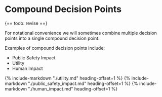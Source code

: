 # Compound Decision Points

{== todo: revise ==}

For notational convenience we will sometimes combine multiple decision points into a single compound decision point.

Examples of compound decision points include:

- Public Safety Impact
- Utility
- Human Impact

{% include-markdown "./utility.md"  heading-offset=1 %}
{% include-markdown "./public_safety_impact.md" heading-offset=1 %}
{% include-markdown "./human_impact.md"  heading-offset=1 %}